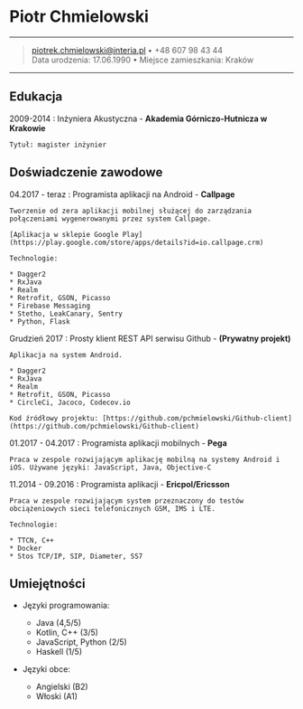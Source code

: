Piotr Chmielowski
============

----

> <piotrek.chmielowski@interia.pl> • +48 607 98 43 44\
> Data urodzenia: 17.06.1990 • Miejsce zamieszkania: Kraków

----

Edukacja
---------

2009-2014
:   Inżyniera Akustyczna - **Akademia Górniczo-Hutnicza w Krakowie**

    Tytuł: magister inżynier

Doświadczenie zawodowe
----------
04.2017 - teraz 
:   Programista aplikacji na Android - **Callpage**

    Tworzenie od zera aplikacji mobilnej służącej do zarządzania połączeniami wygenerowanymi przez system Callpage.

    [Aplikacja w sklepie Google Play](https://play.google.com/store/apps/details?id=io.callpage.crm)

    Technologie:

    * Dagger2
    * RxJava
    * Realm
    * Retrofit, GSON, Picasso
    * Firebase Messaging
    * Stetho, LeakCanary, Sentry
    * Python, Flask

Grudzień 2017
:   Prosty klient REST API serwisu Github - **(Prywatny projekt)**

    Aplikacja na system Android.

    * Dagger2
    * RxJava
    * Realm
    * Retrofit, GSON, Picasso
    * CircleCi, Jacoco, Codecov.io

    Kod źródłowy projektu: [https://github.com/pchmielowski/Github-client](https://github.com/pchmielowski/Github-client)

01.2017 - 04.2017
:   Programista aplikacji mobilnych - **Pega**

    Praca w zespole rozwijającym aplikację mobilną na systemy Android i iOS. Używane języki: JavaScript, Java, Objective-C

11.2014 - 09.2016 
:   Programista aplikacji  - **Ericpol/Ericsson**

    Praca w zespole rozwijającym system przeznaczony do testów obciążeniowych sieci telefonicznych GSM, IMS i LTE.

    Technologie:

    * TTCN, C++
    * Docker
    * Stos TCP/IP, SIP, Diameter, SS7

Umiejętności
----------------------------------------

* Języki programowania:

    * Java                 (4,5/5)
    * Kotlin, C++           (3/5)
    * JavaScript, Python    (2/5)
    * Haskell               (1/5)

* Języki obce:

    * Angielski (B2)
    * Włoski (A1)

